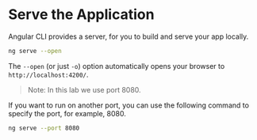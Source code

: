# Serve the Application

Angular CLI provides a server, for you to build and serve your app locally.

```sh
ng serve --open
```

The `--open` (or just `-o`) option automatically opens your browser to `http://localhost:4200/`.

> Note: In this lab we use port 8080.

If you want to run on another port, you can use the following command to specify the port, for example, 8080.

```sh
ng serve --port 8080
```
